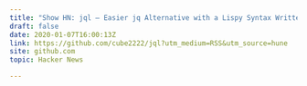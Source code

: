 ```yaml
---
title: "Show HN: jql – Easier jq Alternative with a Lispy Syntax Written in Go"
draft: false
date: 2020-01-07T16:00:13Z
link: https://github.com/cube2222/jql?utm_medium=RSS&utm_source=hune
site: github.com
topic: Hacker News  

---
```

